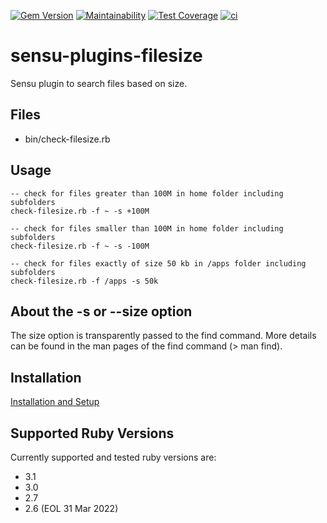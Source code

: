 [![Gem Version](https://badge.fury.io/rb/sensu-plugins-filesize.svg)](https://badge.fury.io/rb/sensu-plugins-filesize)
[![Maintainability](https://api.codeclimate.com/v1/badges/83cc2ff8ee1d6db49b32/maintainability)](https://codeclimate.com/github/thomis/sensu-plugins-filesize/maintainability)
[![Test Coverage](https://api.codeclimate.com/v1/badges/83cc2ff8ee1d6db49b32/test_coverage)](https://codeclimate.com/github/thomis/sensu-plugins-filesize/test_coverage)
[![ci](https://github.com/thomis/sensu-plugins-filesize/actions/workflows/ci.yml/badge.svg)](https://github.com/thomis/sensu-plugins-filesize/actions/workflows/ci.yml)

# sensu-plugins-filesize

Sensu plugin to search files based on size.

## Files
  * bin/check-filesize.rb

## Usage

  ```
  -- check for files greater than 100M in home folder including subfolders
  check-filesize.rb -f ~ -s +100M

  -- check for files smaller than 100M in home folder including subfolders
  check-filesize.rb -f ~ -s -100M

  -- check for files exactly of size 50 kb in /apps folder including subfolders
  check-filesize.rb -f /apps -s 50k
  ```

## About the -s or --size option

The size option is transparently passed to the find command. More details can be found in the man pages of the find command (> man find).

## Installation

[Installation and Setup](https://docs.sensu.io/sensu-core/latest/installation/installing-plugins)

## Supported Ruby Versions

Currently supported and tested ruby versions are:

- 3.1
- 3.0
- 2.7
- 2.6 (EOL 31 Mar 2022)
